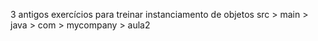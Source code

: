 3 antigos exercícios para treinar instanciamento de objetos
src > main > java > com > mycompany > aula2